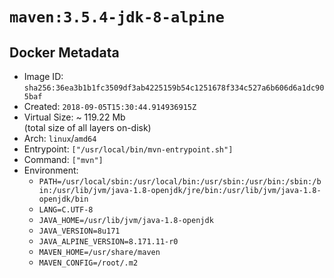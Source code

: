 # `maven:3.5.4-jdk-8-alpine`

## Docker Metadata

- Image ID: `sha256:36ea3b1b1fc3509df3ab4225159b54c1251678f334c527a6b606d6a1dc905baf`
- Created: `2018-09-05T15:30:44.914936915Z`
- Virtual Size: ~ 119.22 Mb  
  (total size of all layers on-disk)
- Arch: `linux`/`amd64`
- Entrypoint: `["/usr/local/bin/mvn-entrypoint.sh"]`
- Command: `["mvn"]`
- Environment:
  - `PATH=/usr/local/sbin:/usr/local/bin:/usr/sbin:/usr/bin:/sbin:/bin:/usr/lib/jvm/java-1.8-openjdk/jre/bin:/usr/lib/jvm/java-1.8-openjdk/bin`
  - `LANG=C.UTF-8`
  - `JAVA_HOME=/usr/lib/jvm/java-1.8-openjdk`
  - `JAVA_VERSION=8u171`
  - `JAVA_ALPINE_VERSION=8.171.11-r0`
  - `MAVEN_HOME=/usr/share/maven`
  - `MAVEN_CONFIG=/root/.m2`
